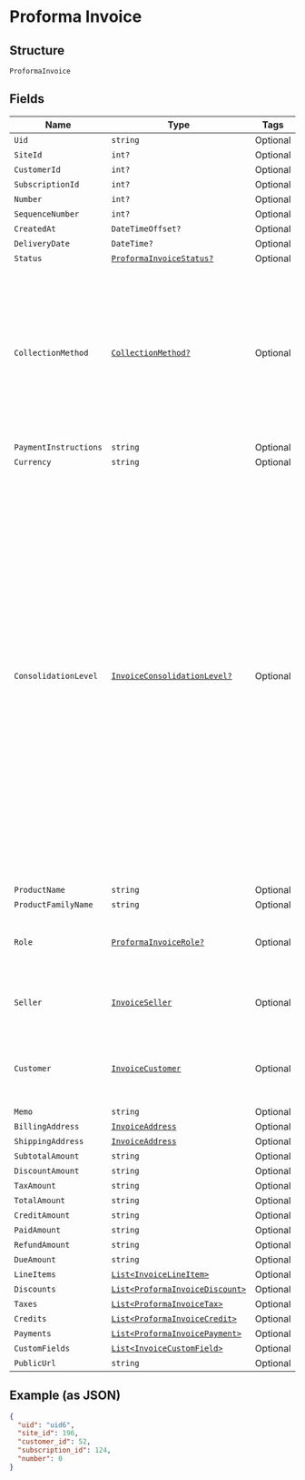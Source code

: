 
# Proforma Invoice

## Structure

`ProformaInvoice`

## Fields

| Name | Type | Tags | Description |
|  --- | --- | --- | --- |
| `Uid` | `string` | Optional | - |
| `SiteId` | `int?` | Optional | - |
| `CustomerId` | `int?` | Optional | - |
| `SubscriptionId` | `int?` | Optional | - |
| `Number` | `int?` | Optional | - |
| `SequenceNumber` | `int?` | Optional | - |
| `CreatedAt` | `DateTimeOffset?` | Optional | - |
| `DeliveryDate` | `DateTime?` | Optional | - |
| `Status` | [`ProformaInvoiceStatus?`](../../doc/models/proforma-invoice-status.md) | Optional | - |
| `CollectionMethod` | [`CollectionMethod?`](../../doc/models/collection-method.md) | Optional | The type of payment collection to be used in the subscription. For legacy Statements Architecture valid options are - `invoice`, `automatic`. For current Relationship Invoicing Architecture valid options are - `remittance`, `automatic`, `prepaid`. |
| `PaymentInstructions` | `string` | Optional | - |
| `Currency` | `string` | Optional | - |
| `ConsolidationLevel` | [`InvoiceConsolidationLevel?`](../../doc/models/invoice-consolidation-level.md) | Optional | Consolidation level of the invoice, which is applicable to invoice consolidation.  It will hold one of the following values:<br><br>* "none": A normal invoice with no consolidation.<br>* "child": An invoice segment which has been combined into a consolidated invoice.<br>* "parent": A consolidated invoice, whose contents are composed of invoice segments.<br><br>"Parent" invoices do not have lines of their own, but they have subtotals and totals which aggregate the member invoice segments.<br><br>See also the [invoice consolidation documentation](https://maxio.zendesk.com/hc/en-us/articles/24252269909389-Invoice-Consolidation). |
| `ProductName` | `string` | Optional | - |
| `ProductFamilyName` | `string` | Optional | - |
| `Role` | [`ProformaInvoiceRole?`](../../doc/models/proforma-invoice-role.md) | Optional | 'proforma' value is deprecated in favor of proforma_adhoc and proforma_automatic |
| `Seller` | [`InvoiceSeller`](../../doc/models/invoice-seller.md) | Optional | Information about the seller (merchant) listed on the masthead of the invoice. |
| `Customer` | [`InvoiceCustomer`](../../doc/models/invoice-customer.md) | Optional | Information about the customer who is owner or recipient the invoiced subscription. |
| `Memo` | `string` | Optional | - |
| `BillingAddress` | [`InvoiceAddress`](../../doc/models/invoice-address.md) | Optional | - |
| `ShippingAddress` | [`InvoiceAddress`](../../doc/models/invoice-address.md) | Optional | - |
| `SubtotalAmount` | `string` | Optional | - |
| `DiscountAmount` | `string` | Optional | - |
| `TaxAmount` | `string` | Optional | - |
| `TotalAmount` | `string` | Optional | - |
| `CreditAmount` | `string` | Optional | - |
| `PaidAmount` | `string` | Optional | - |
| `RefundAmount` | `string` | Optional | - |
| `DueAmount` | `string` | Optional | - |
| `LineItems` | [`List<InvoiceLineItem>`](../../doc/models/invoice-line-item.md) | Optional | - |
| `Discounts` | [`List<ProformaInvoiceDiscount>`](../../doc/models/proforma-invoice-discount.md) | Optional | - |
| `Taxes` | [`List<ProformaInvoiceTax>`](../../doc/models/proforma-invoice-tax.md) | Optional | - |
| `Credits` | [`List<ProformaInvoiceCredit>`](../../doc/models/proforma-invoice-credit.md) | Optional | - |
| `Payments` | [`List<ProformaInvoicePayment>`](../../doc/models/proforma-invoice-payment.md) | Optional | - |
| `CustomFields` | [`List<InvoiceCustomField>`](../../doc/models/invoice-custom-field.md) | Optional | - |
| `PublicUrl` | `string` | Optional | - |

## Example (as JSON)

```json
{
  "uid": "uid6",
  "site_id": 196,
  "customer_id": 52,
  "subscription_id": 124,
  "number": 0
}
```

